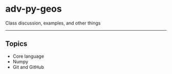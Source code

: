 # adv-py-geos
Class discussion, examples, and other things

----

## Topics

  * Core language
  * Numpy
  * Git and GitHub
